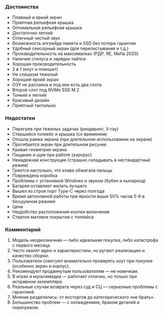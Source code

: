 ### **Достоинства**
- Плавный и яркий экран
- Приятная рельефная крышка
- Оптимальная рельефная крышка
- Достаточно легкий
- Отличный чистый звук
- Возможность апгрейда памяти и SSD без потери гарантии
- Удобный сенсорный экран (для перелистывания и т.д.)
- Производительность на максималках (РДР, RE, Mafia 2020)
- Наличие стилуса и зарядки тайпси
- Хорошая производительность
- 2 в 1 (ноут и планшет)
- Не слишком тяжелый
- Хороший яркий экран
- ОЗУ не распаяна и под нее есть два слота
- Второй слот под NVMe SSD M.2
- Тонкий и легкий
- Красивый дизайн
- Приятный тактильно

### **Недостатки**
- Перегрев при тяжелых задачах (рендеринг, V-ray)
- Стершийся топкейс и крышка (со временем)
- Отошла рамка экрана (при длительном использовании на экране)
- Прогибается экран при длительном рисунке
- Кривая геометрия экрана
- Пищание и шум при работе (аэрорус)
- Ненадежная конструкция (страшно складывать в нестандартный режим)
- Греется настолько, что клава обжигала пальцы
- Повреждена коробка
- Проблемы с установкой Windows и звуком (бубен и кьюаркод)
- Батарея оставляет желать лучшего
- Вышел из строя порт Type-C через полгода
- Время автономной работы при яркости выше 50% часов 5-6 в бесшумном режиме
- Цена
- Неудобство расположения кнопки включения
- Стертое матовое покрытие с топкейса

### **Комментарий**

1. Модель неоднозначная — либо идеальная покупка, либо катастрофа с первого месяца.
2. Часто хвалят идею и характеристики, но ругают реализацию и качество сборки.
3. Пользователи советуют внимательно проверять ноут при покупке (особенно экран и корпус).
4. Рекомендуют продвинутым пользователям — не новичкам.
5. В играх и мультимедиа — работает отлично, но только при исправном экземпляре.
6. Реальные случаи возврата через суд и СЦ — серьезные проблемы с гарантией.
7. Мнения разделились: от восторгов до категорического «не брать».
8. Большинство проблем — с охлаждением, браком деталей и перегревом.

